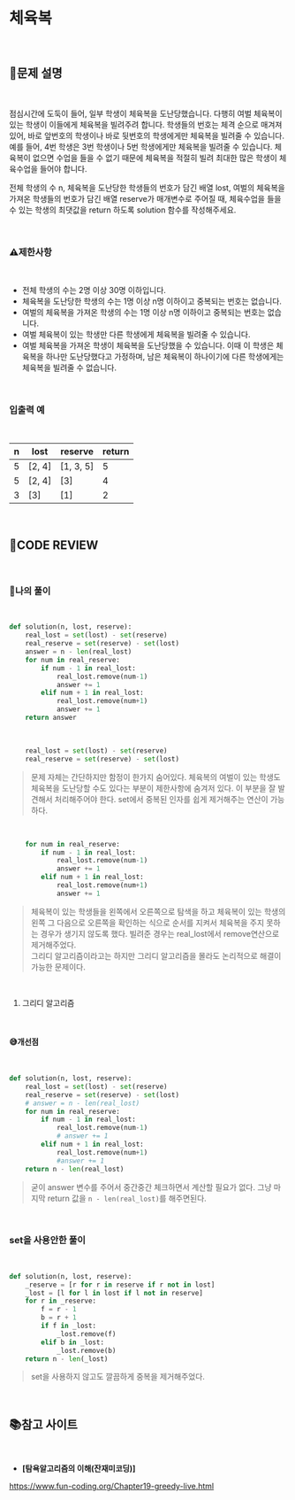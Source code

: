 # 체육복

<br/>

## **📝문제 설명**

<br/>

점심시간에 도둑이 들어, 일부 학생이 체육복을 도난당했습니다. 다행히 여벌 체육복이 있는 학생이 이들에게 체육복을 빌려주려 합니다. 학생들의 번호는 체격 순으로 매겨져 있어, 바로 앞번호의 학생이나 바로 뒷번호의 학생에게만 체육복을 빌려줄 수 있습니다. 예를 들어, 4번 학생은 3번 학생이나 5번 학생에게만 체육복을 빌려줄 수 있습니다. 체육복이 없으면 수업을 들을 수 없기 때문에 체육복을 적절히 빌려 최대한 많은 학생이 체육수업을 들어야 합니다.

전체 학생의 수 n, 체육복을 도난당한 학생들의 번호가 담긴 배열 lost, 여벌의 체육복을 가져온 학생들의 번호가 담긴 배열 reserve가 매개변수로 주어질 때, 체육수업을 들을 수 있는 학생의 최댓값을 return 하도록 solution 함수를 작성해주세요.

<br/>

### **⚠제한사항**

<br/>

- 전체 학생의 수는 2명 이상 30명 이하입니다.
- 체육복을 도난당한 학생의 수는 1명 이상 n명 이하이고 중복되는 번호는 없습니다.
- 여벌의 체육복을 가져온 학생의 수는 1명 이상 n명 이하이고 중복되는 번호는 없습니다.
- 여벌 체육복이 있는 학생만 다른 학생에게 체육복을 빌려줄 수 있습니다.
- 여벌 체육복을 가져온 학생이 체육복을 도난당했을 수 있습니다. 이때 이 학생은 체육복을 하나만 도난당했다고 가정하며, 남은 체육복이 하나이기에 다른 학생에게는 체육복을 빌려줄 수 없습니다.

<br/>

### **입출력 예**

<br/>

n |	lost |	reserve |	return
--|------|----------|--------
5 |	[2, 4] |	[1, 3, 5] |	5
5 |	[2, 4] |	[3] |	4
3	| [3] |	[1] |	2

<br/>

## **🧐CODE REVIEW**

<br/>

### **🧾나의 풀이**

<br/>

```python
def solution(n, lost, reserve):
    real_lost = set(lost) - set(reserve)
    real_reserve = set(reserve) - set(lost)
    answer = n - len(real_lost)
    for num in real_reserve:
        if num - 1 in real_lost:
            real_lost.remove(num-1)
            answer += 1
        elif num + 1 in real_lost:
            real_lost.remove(num+1)
            answer += 1
    return answer
```

<br/>

```python
    real_lost = set(lost) - set(reserve)
    real_reserve = set(reserve) - set(lost)
```

> 문제 자체는 간단하지만 함정이 한가지 숨어있다. 체육복의 여벌이 있는 학생도 체육복을 도난당할 수도 있다는 부분이 제한사항에 숨겨저 있다. 이 부분을 잘 발견해서 처리해주어야 한다. set에서 중복된 인자를 쉽게 제거해주는 연산이 가능하다.

<br/>

```python
    for num in real_reserve:
        if num - 1 in real_lost:
            real_lost.remove(num-1)
            answer += 1
        elif num + 1 in real_lost:
            real_lost.remove(num+1)
            answer += 1
```

> 체육복이 있는 학생들을 왼쪽에서 오른쪽으로 탐색을 하고 체육복이 있는 학생의 왼쪽 그 다음으로 오른쪽을 확인하는 식으로 순서를 지켜서 체육복을 주지 못하는 경우가 생기지 않도록 했다. 빌려준 경우는 real_lost에서 remove연산으로 제거해주었다.<br/>
> 그리디 알고리즘이라고는 하지만 그리디 알고리즘을 몰라도 논리적으로 해결이 가능한 문제이다.

<br/>

1. 그리디 알고리즘

<br/>

#### **😅개선점**

<br/>

```python
def solution(n, lost, reserve):
    real_lost = set(lost) - set(reserve)
    real_reserve = set(reserve) - set(lost)
    # answer = n - len(real_lost)
    for num in real_reserve:
        if num - 1 in real_lost:
            real_lost.remove(num-1)
            # answer += 1
        elif num + 1 in real_lost:
            real_lost.remove(num+1)
            #answer += 1
    return n - len(real_lost)
```
> 굳이 answer 변수를 주어서 중간중간 체크하면서 계산할 필요가 없다. 그냥 마지막 return 값을 `n - len(real_lost)`를 해주면된다.

<br/>

### **set을 사용안한 풀이**

<br/>

```python
def solution(n, lost, reserve):
    _reserve = [r for r in reserve if r not in lost]
    _lost = [l for l in lost if l not in reserve]
    for r in _reserve:
        f = r - 1
        b = r + 1
        if f in _lost:
            _lost.remove(f)
        elif b in _lost:
            _lost.remove(b)
    return n - len(_lost)
```

> set을 사용하지 않고도 깔끔하게 중복을 제거해주었다.

<br/>

## 📚참고 사이트

<br/>

- **[탐욕알고리즘의 이해(잔재미코딩)]**

https://www.fun-coding.org/Chapter19-greedy-live.html